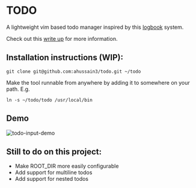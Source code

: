 # TODO

A lightweight vim based todo manager inspired by this [logbook](https://routley.io/tech/2017/11/23/logbook.html) system.

Check out this [write up](https://awais.io/vim-based-todo/) for more information.

## Installation instructions (WIP):

```
git clone git@github.com:ahussain3/todo.git ~/todo
```

Make the tool runnable from anywhere by adding it to somewhere on your path. E.g.
```
ln -s ~/todo/todo /usr/local/bin
```

## Demo

![todo-input-demo](https://user-images.githubusercontent.com/3147141/53892668-9f78b880-4024-11e9-92e2-3705a4ad2ccb.gif)

## Still to do on this project:
* Make ROOT_DIR more easily configurable
* Add support for multiline todos
* Add support for nested todos
